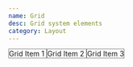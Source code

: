```yaml
---
name: Grid
desc: Grid system elements
category: Layout
---
```


<base-knobs src="./components.json" name="base-grid">
<base-grid>
  <base-grid-item style="border: 1px solid gray" sm="12" md="6">
    Grid Item 1
  </base-grid-item>
  <base-grid-item style="border: 1px solid gray" sm="12" md="4">
    Grid Item 2
  </base-grid-item>
  <base-grid-item style="border: 1px solid gray" sm="12" md="2">
    Grid Item 3
  </base-grid-item>
</base-grid>
</base-knobs>
